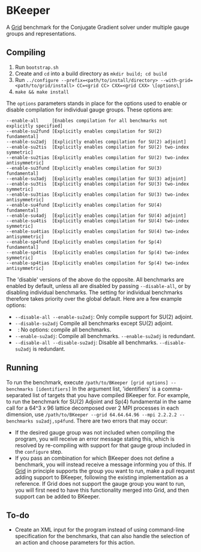 # BKeeper
A [Grid](https://github.com/paboyle/Grid) benchmark for the Conjugate Gradient solver under multiple gauge groups and representations.

## Compiling
1) Run `bootstrap.sh`
2) Create and `cd` into a build directory as `mkdir build; cd build`
3) Run `../configure --prefix=<path/to/install/directory> --with-grid=<path/to/grid/install> CC=<grid CC> CXX=<grid CXX> \[options\]`
4) `make && make install`

The `options` parameters stands in place for the options used to enable or disable compilation for individual gauge groups. These options are:
```
--enable-all     [Enables compilation for all benchmarks not explicitly specified]
--enable-su2fund [Explicitly enables compilation for SU(2) fundamental]
--enable-su2adj  [Explicitly enables compilation for SU(2) adjoint]
--enable-su2tis  [Explicitly enables compilation for SU(2) two-index symmetric]
--enable-su2tias [Explicitly enables compilation for SU(2) two-index antisymmetric]
--enable-su3fund [Explicitly enables compilation for SU(3) fundamental]
--enable-su3adj  [Explicitly enables compilation for SU(3) adjoint]
--enable-su3tis  [Explicitly enables compilation for SU(3) two-index symmetric]
--enable-su3tias [Explicitly enables compilation for SU(3) two-index antisymmetric]
--enable-su4fund [Explicitly enables compilation for SU(4) fundamental]
--enable-su4adj  [Explicitly enables compilation for SU(4) adjoint]
--enable-su4tis  [Explicitly enables compilation for SU(4) two-index symmetric]
--enable-su4tias [Explicitly enables compilation for SU(4) two-index antisymmetric]
--enable-sp4fund [Explicitly enables compilation for Sp(4) fundamental]
--enable-sp4tis  [Explicitly enables compilation for Sp(4) two-index symmetric]
--enable-sp4tias [Explicitly enables compilation for Sp(4) two-index antisymmetric]
```
The 'disable' versions of the above do the opposite. All benchmarks are enabled by default, unless all are disabled by passing `--disable-all`, or by disabling individual benchmarks. The setting for individual benchmarks therefore takes priority over the global default.
Here are a few example options:
- `--disable-all --enable-su2adj`: Only compile support for SU(2) adjoint.
- `--disable-su2adj` Compile all benchmarks except SU(2) adjoint.
- ` `: No options: compile all benchmarks.
- `--enable-su2adj`: Compile all benchmarks. `--enable-su2adj` is redundant.
- `--disable-all --disable-su2adj`: Disable all benchmarks. `--disable-su2adj` is redundant.

## Running
To run the benchmark, execute
`/path/to/BKeeper [grid options] --benchmarks [identifiers]`
In the argument list, 'identifiers' is a comma-separated list of targets that you have compiled BKeeper for. For example, to run the benchmark for SU(2) Adjoint and Sp(4) fundamental in the same call for a 64^3 x 96 lattice decomposed over 2 MPI processes in each dimension, use
`/path/to/BKeeper --grid 64.64.64.96 --mpi 2.2.2.2 --benchmarks su2adj,sp4fund`. There are two errors that may occur:
- If the desired gauge group was not included when compiling the program, you will receive an error message stating this, which is resolved by re-compiling with support for that gauge group included in the `configure` step.
- If you pass an combination for which BKeeper does not define a benchmark, you will instead receive a message informing you of this. If [Grid](https://github.com/paboyle/Grid) in principle supports the group you want to run, make a pull request adding support to BKeeper, following the existing implementation as a reference. If Grid does not support the gauge group you want to run, you will first need to have this functionality merged into Grid, and then support can be added to BKeeper.

## To-do
- Create an XML input for the program instead of using command-line specification for the benchmarks, that can also handle the selection of an action and choose parameters for this action.

